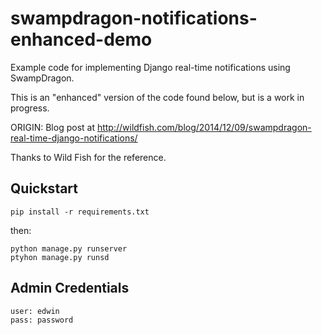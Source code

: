 swampdragon-notifications-enhanced-demo
=====================================

Example code for implementing Django real-time notifications using SwampDragon.

This is an "enhanced" version of the code found below, but is a work in progress.


ORIGIN:
Blog post at http://wildfish.com/blog/2014/12/09/swampdragon-real-time-django-notifications/


Thanks to Wild Fish for the reference.



Quickstart
----------

    pip install -r requirements.txt
   
then:

    python manage.py runserver
    ptyhon manage.py runsd


Admin Credentials
-----------------

    user: edwin
    pass: password
